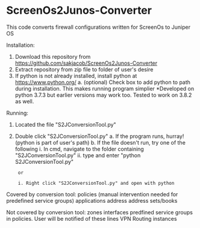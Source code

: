 # ScreenOs2Junos-Converter
This code converts firewall configurations written for ScreenOs to Juniper OS

Installation:
1. Download this repository from https://github.com/sakjacob/ScreenOs2Junos-Converter
2. Extract repository from zip file to folder of user's desire
3. If python is not already installed, install python at https://www.python.org/
	a. (optional) Check box to add python to path during installation. This makes running program simplier
	*Developed on python 3.7.3 but earlier versions may work too. Tested to work on 3.8.2 as well.
	
Running:
1. Located the file "S2JConversionTool.py"
2. Double click "S2JConversionTool.py"
	a. If the program runs,  hurray! (python is part of user's path)
	b. If the file doesn't run, try one of the following
		i. In cmd, navigate to the folder containing "S2JConversionTool.py"
		ii. type and enter "python S2JConversionTool.py"
		
		or 
		
		i. Right click "S2JConversionTool.py" and open with python 

Covered by conversion tool:
policies (manual intervention needed for predefined service groups)
applications
address
address sets/books


Not covered by conversion tool:
zones
interfaces
predfined service groups in policies. User will be notified of these lines
VPN
Routing instances